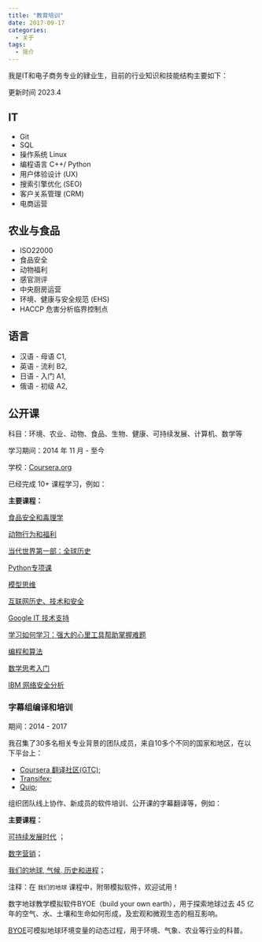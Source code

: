 ```yaml
---
title: "教育培训"
date: 2017-09-17
categories:
  - 关于
tags:
  - 简介
---
```



我是IT和电子商务专业的肄业生，目前的行业知识和技能结构主要如下：

更新时间 2023.4

## IT

- Git
- SQL
- 操作系统 Linux
- 编程语言 C++/ Python
- 用户体验设计 (UX)
- 搜索引擎优化 (SEO)
- 客户关系管理 (CRM)
- 电商运营

## 农业与食品

- ISO22000
- 食品安全
- 动物福利
- 感官测评
- 中央厨房运营
- 环境、健康与安全规范 (EHS)
- HACCP 危害分析临界控制点


## 语言

- 汉语 - 母语 C1,
- 英语 - 流利 B2,
- 日语 - 入门 A1,
- 俄语 - 初级 A2,


## 公开课

科目：环境、农业、动物、食品、生物、健康、可持续发展、计算机、数学等

学习期间：2014 年 11 月 - 至今

学校：[Coursera.org](http://coursera.org/)

已经完成 10+ 课程学习，例如：

**主要课程：**

[食品安全和毒理学](https://www.coursera.org/learn/shipin-anquan)

[动物行为和福利](https://www.coursera.org/learn/animal-welfare)

[当代世界第一部：全球历史](https://www.coursera.org/learn/modern-world)

[Python专项课](https://www.coursera.org/specializations/python)

[模型思维](https://www.coursera.org/learn/model-thinking)

[互联网历史、技术和安全](https://www.coursera.org/learn/internet-history)

[Google IT 技术支持](https://www.coursera.org/professional-certificates/google-it-support?)

[学习如何学习：强大的心里工具帮助掌握难题](https://www.coursera.org/learn/learning-how-to-learn)

[编程和算法](https://www.coursera.org/specializations/biancheng-suanfa)

[数学思考入门](https://www.coursera.org/learn/mathematical-thinking/)

[IBM 网络安全分析](https://www.coursera.org/professional-certificates/ibm-cybersecurity-analyst)



### 字幕组编译和培训

期间：2014 - 2017

我召集了30多名相关专业背景的团队成员，来自10多个不同的国家和地区，在以下平台上：
- [Coursera 翻译社区(GTC)](https://www.coursera.support/s/feed/0D51U00003BmIp9SAF?language=en_US);
- [Transifex](http://transifex.com);
- [Quip](https://quip.com/);

组织团队线上协作、新成员的软件培训、公开课的字幕翻译等，例如：


**主要课程：**

[可持续发展时代](https://www.coursera.org/learn/sustainable-development) ；

[数字营销](https://www.coursera.org/specializations/digital-marketing)；

[我们的地球, 气候, 历史和进程](https://www.coursera.org/learn/our-earth)；

注释：在 ```我们的地球``` 课程中，附带模拟软件，欢迎试用！

数字地球教学模拟软件BYOE（build your own earth），用于探索地球过去 45 亿年的空气、水、土壤和生命如何形成，及宏观和微观生态的相互影响。

[BYOE](http://www.buildyourownearth.com/)可模拟地球环境变量的动态过程，用于环境、气象、农业等行业的科普。
